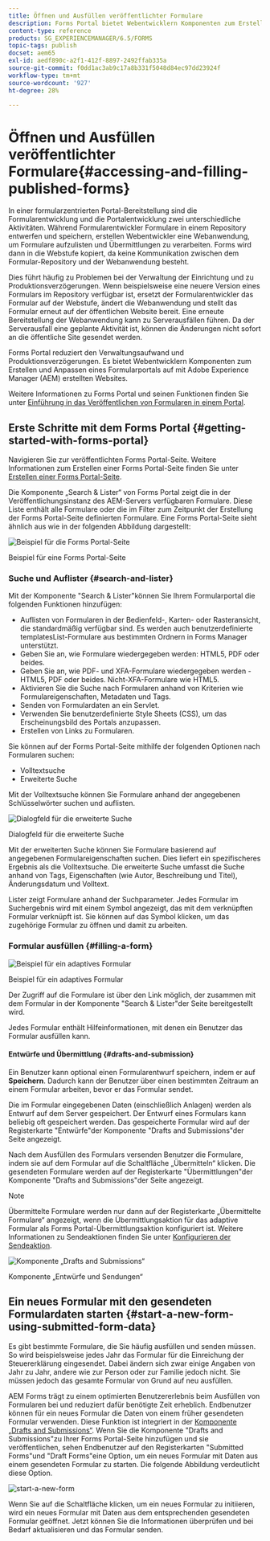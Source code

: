 ```yaml
---
title: Öffnen und Ausfüllen veröffentlichter Formulare
description: Forms Portal bietet Webentwicklern Komponenten zum Erstellen und Anpassen eines Formularportals auf mit Adobe Experience Manager (AEM) erstellten Websites.
content-type: reference
products: SG_EXPERIENCEMANAGER/6.5/FORMS
topic-tags: publish
docset: aem65
exl-id: aedf890c-a2f1-412f-8897-2492ffab335a
source-git-commit: f0dd1ac3ab9c17a8b331f5048d84ec97dd23924f
workflow-type: tm+mt
source-wordcount: '927'
ht-degree: 28%

---
```


# Öffnen und Ausfüllen veröffentlichter Formulare{#accessing-and-filling-published-forms}

In einer formularzentrierten Portal-Bereitstellung sind die Formularentwicklung und die Portalentwicklung zwei unterschiedliche Aktivitäten. Während Formularentwickler Formulare in einem Repository entwerfen und speichern, erstellen Webentwickler eine Webanwendung, um Formulare aufzulisten und Übermittlungen zu verarbeiten. Forms wird dann in die Webstufe kopiert, da keine Kommunikation zwischen dem Formular-Repository und der Webanwendung besteht.

Dies führt häufig zu Problemen bei der Verwaltung der Einrichtung und zu Produktionsverzögerungen. Wenn beispielsweise eine neuere Version eines Formulars im Repository verfügbar ist, ersetzt der Formularentwickler das Formular auf der Webstufe, ändert die Webanwendung und stellt das Formular erneut auf der öffentlichen Website bereit. Eine erneute Bereitstellung der Webanwendung kann zu Serverausfällen führen. Da der Serverausfall eine geplante Aktivität ist, können die Änderungen nicht sofort an die öffentliche Site gesendet werden.

Forms Portal reduziert den Verwaltungsaufwand und Produktionsverzögerungen. Es bietet Webentwicklern Komponenten zum Erstellen und Anpassen eines Formularportals auf mit Adobe Experience Manager (AEM) erstellten Websites.

Weitere Informationen zu Forms Portal und seinen Funktionen finden Sie unter [Einführung in das Veröffentlichen von Formularen in einem Portal](/help/forms/using/introduction-publishing-forms.md).

## Erste Schritte mit dem Forms Portal {#getting-started-with-forms-portal}

Navigieren Sie zur veröffentlichten Forms Portal-Seite. Weitere Informationen zum Erstellen einer Forms Portal-Seite finden Sie unter [Erstellen einer Forms Portal-Seite](../../forms/using/creating-form-portal-page.md).

Die Komponente „Search &amp; Lister“ von Forms Portal zeigt die in der Veröffentlichungsinstanz des AEM-Servers verfügbaren Formulare. Diese Liste enthält alle Formulare oder die im Filter zum Zeitpunkt der Erstellung der Forms Portal-Seite definierten Formulare. Eine Forms Portal-Seite sieht ähnlich aus wie in der folgenden Abbildung dargestellt:

![Beispiel für die Forms Portal-Seite ](assets/forms-portal-page.png)

Beispiel für eine Forms Portal-Seite

### Suche und Auflister {#search-and-lister}

Mit der Komponente &quot;Search &amp; Lister&quot;können Sie Ihrem Formularportal die folgenden Funktionen hinzufügen:

* Auflisten von Formularen in der Bedienfeld-, Karten- oder Rasteransicht, die standardmäßig verfügbar sind. Es werden auch benutzerdefinierte templatesList-Formulare aus bestimmten Ordnern in Forms Manager unterstützt.
* Geben Sie an, wie Formulare wiedergegeben werden: HTML5, PDF oder beides.
* Geben Sie an, wie PDF- und XFA-Formulare wiedergegeben werden - HTML5, PDF oder beides. Nicht-XFA-Formulare wie HTML5.
* Aktivieren Sie die Suche nach Formularen anhand von Kriterien wie Formulareigenschaften, Metadaten und Tags.
* Senden von Formulardaten an ein Servlet.
* Verwenden Sie benutzerdefinierte Style Sheets (CSS), um das Erscheinungsbild des Portals anzupassen.
* Erstellen von Links zu Formularen.

Sie können auf der Forms Portal-Seite mithilfe der folgenden Optionen nach Formularen suchen:

* Volltextsuche
* Erweiterte Suche

Mit der Volltextsuche können Sie Formulare anhand der angegebenen Schlüsselwörter suchen und auflisten.

![Dialogfeld für die erweiterte Suche](assets/search-panel.png)

Dialogfeld für die erweiterte Suche

Mit der erweiterten Suche können Sie Formulare basierend auf angegebenen Formulareigenschaften suchen. Dies liefert ein spezifischeres Ergebnis als die Volltextsuche. Die erweiterte Suche umfasst die Suche anhand von Tags, Eigenschaften (wie Autor, Beschreibung und Titel), Änderungsdatum und Volltext.

Lister zeigt Formulare anhand der Suchparameter. Jedes Formular im Suchergebnis wird mit einem Symbol angezeigt, das mit dem verknüpften Formular verknüpft ist. Sie können auf das Symbol klicken, um das zugehörige Formular zu öffnen und damit zu arbeiten.

### Formular ausfüllen {#filling-a-form}

![Beispiel für ein adaptives Formular](assets/filling_a_form.png)

Beispiel für ein adaptives Formular

Der Zugriff auf die Formulare ist über den Link möglich, der zusammen mit dem Formular in der Komponente &quot;Search &amp; Lister&quot;der Seite bereitgestellt wird.

Jedes Formular enthält Hilfeinformationen, mit denen ein Benutzer das Formular ausfüllen kann.

#### Entwürfe und Übermittlung {#drafts-and-submission}

Ein Benutzer kann optional einen Formularentwurf speichern, indem er auf **Speichern**. Dadurch kann der Benutzer über einen bestimmten Zeitraum an einem Formular arbeiten, bevor er das Formular sendet.

Die im Formular eingegebenen Daten (einschließlich Anlagen) werden als Entwurf auf dem Server gespeichert. Der Entwurf eines Formulars kann beliebig oft gespeichert werden. Das gespeicherte Formular wird auf der Registerkarte &quot;Entwürfe&quot;der Komponente &quot;Drafts and Submissions&quot;der Seite angezeigt.

Nach dem Ausfüllen des Formulars versenden Benutzer die Formulare, indem sie auf dem Formular auf die Schaltfläche „Übermitteln“ klicken. Die gesendeten Formulare werden auf der Registerkarte &quot;Übermittlungen&quot;der Komponente &quot;Drafts and Submissions&quot;der Seite angezeigt.

>[!NOTE]
>
>Übermittelte Formulare werden nur dann auf der Registerkarte „Übermittelte Formulare“ angezeigt, wenn die Übermittlungsaktion für das adaptive Formular als Forms Portal-Übermittlungsaktion konfiguriert ist. Weitere Informationen zu Sendeaktionen finden Sie unter [Konfigurieren der Sendeaktion](../../forms/using/configuring-submit-actions.md).

![Komponente „Drafts and Submissions“](assets/draft-submission.png)

Komponente „Entwürfe und Sendungen“

## Ein neues Formular mit den gesendeten Formulardaten starten {#start-a-new-form-using-submitted-form-data}

Es gibt bestimmte Formulare, die Sie häufig ausfüllen und senden müssen. So wird beispielsweise jedes Jahr das Formular für die Einreichung der Steuererklärung eingesendet. Dabei ändern sich zwar einige Angaben von Jahr zu Jahr, andere wie zur Person oder zur Familie jedoch nicht. Sie müssen jedoch das gesamte Formular von Grund auf neu ausfüllen.

AEM Forms trägt zu einem optimierten Benutzererlebnis beim Ausfüllen von Formularen bei und reduziert dafür benötigte Zeit erheblich. Endbenutzer können für ein neues Formular die Daten von einem früher gesendeten Formular verwenden. Diese Funktion ist integriert in der [Komponente „Drafts and Submissions“](../../forms/using/draft-submission-component.md). Wenn Sie die Komponente &quot;Drafts and Submissions&quot;zu Ihrer Forms Portal-Seite hinzufügen und sie veröffentlichen, sehen Endbenutzer auf den Registerkarten &quot;Submitted Forms&quot;und &quot;Draft Forms&quot;eine Option, um ein neues Formular mit Daten aus einem gesendeten Formular zu starten. Die folgende Abbildung verdeutlicht diese Option.

![start-a-new-form](assets/start-a-new-form.png)

Wenn Sie auf die Schaltfläche klicken, um ein neues Formular zu initiieren, wird ein neues Formular mit Daten aus dem entsprechenden gesendeten Formular geöffnet. Jetzt können Sie die Informationen überprüfen und bei Bedarf aktualisieren und das Formular senden.
